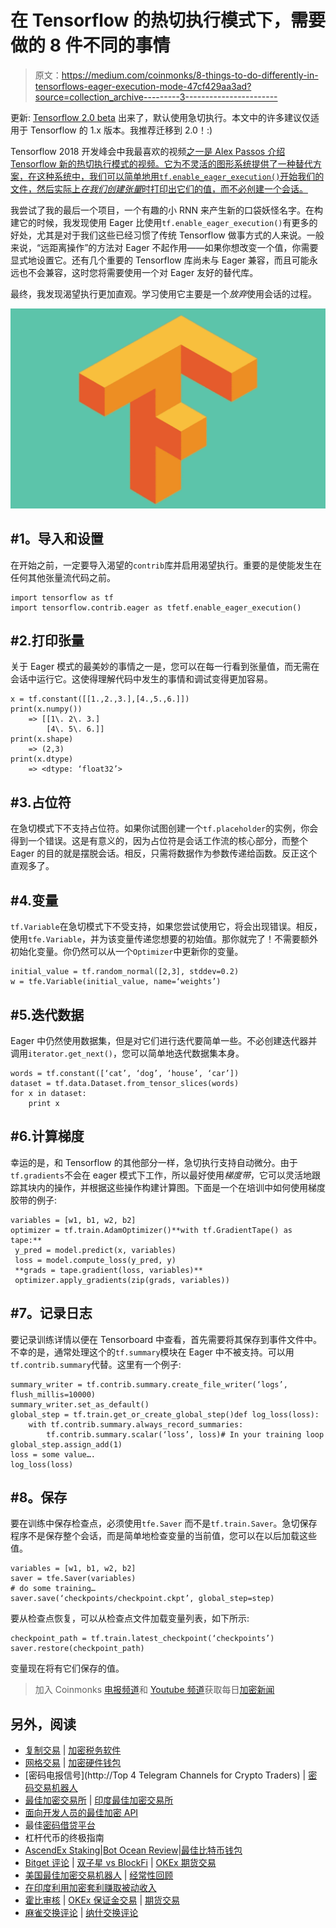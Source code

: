 # 在 Tensorflow 的热切执行模式下，需要做的 8 件不同的事情

> 原文：<https://medium.com/coinmonks/8-things-to-do-differently-in-tensorflows-eager-execution-mode-47cf429aa3ad?source=collection_archive---------3----------------------->

更新: [Tensorflow 2.0 beta](https://www.tensorflow.org/beta) 出来了，默认使用急切执行。本文中的许多建议仅适用于 Tensorflow 的 1.x 版本。我推荐迁移到 2.0！:)

Tensorflow 2018 开发峰会中我最喜欢的视频[之一是 Alex Passos 介绍 Tensorflow 新的热切执行模式的视频。它为不灵活的图形系统提供了一种替代方案，在这种系统中，我们可以简单地用`tf.enable_eager_execution()`开始我们的文件，然后实际上*在我们创建张量*时打印出它们的值，而不必创建一个会话。](https://www.youtube.com/watch?v=T8AW0fKP0Hs&t=805s)

我尝试了我的最后一个项目，一个有趣的小 RNN 来产生新的口袋妖怪名字。在构建它的时候，我发现使用 Eager 比使用`tf.enable_eager_execution()`有更多的好处，尤其是对于我们这些已经习惯了传统 Tensorflow 做事方式的人来说。一般来说，“远距离操作”的方法对 Eager 不起作用——如果你想改变一个值，你需要显式地设置它。还有几个重要的 Tensorflow 库尚未与 Eager 兼容，而且可能永远也不会兼容，这时您将需要使用一个对 Eager 友好的替代库。

最终，我发现渴望执行更加直观。学习使用它主要是一个*放弃*使用会话的过程。

![](img/ea8512d94b1d6b0efbadc8ed00b53c2a.png)

## **#1。导入和设置**

在开始之前，一定要导入渴望的`contrib`库并启用渴望执行。重要的是使能发生在任何其他张量流代码之前。

```
import tensorflow as tf
import tensorflow.contrib.eager as tfetf.enable_eager_execution()
```

## #2.打印张量

关于 Eager 模式的最美妙的事情之一是，您可以在每一行看到张量值，而无需在会话中运行它。这使得理解代码中发生的事情和调试变得更加容易。

```
x = tf.constant([[1.,2.,3.],[4.,5.,6.]])
print(x.numpy())
    => [[1\. 2\. 3.]
        [4\. 5\. 6.]]
print(x.shape)
    => (2,3)
print(x.dtype)
    => <dtype: ‘float32’>
```

## #3.占位符

在急切模式下不支持占位符。如果你试图创建一个`tf.placeholder`的实例，你会得到一个错误。这是有意义的，因为占位符是会话工作流的核心部分，而整个 Eager 的目的就是摆脱会话。相反，只需将数据作为参数传递给函数。反正这个直观多了。

## #4.变量

`tf.Variable`在急切模式下不受支持，如果您尝试使用它，将会出现错误。相反，使用`tfe.Variable`，并为该变量传递您想要的初始值。那你就完了！不需要额外初始化变量。你仍然可以从一个`Optimizer`中更新你的变量。

```
initial_value = tf.random_normal([2,3], stddev=0.2)
w = tfe.Variable(initial_value, name=‘weights’)
```

## #5.迭代数据

Eager 中仍然使用数据集，但是对它们进行迭代要简单一些。不必创建迭代器并调用`iterator.get_next()`，您可以简单地迭代数据集本身。

```
words = tf.constant([‘cat’, ‘dog’, ‘house’, ‘car’])
dataset = tf.data.Dataset.from_tensor_slices(words)
for x in dataset:
    print x
```

## #6.计算梯度

幸运的是，和 Tensorflow 的其他部分一样，急切执行支持自动微分。由于`tf.gradients`不会在 eager 模式下工作，所以最好使用*梯度带*，它可以灵活地跟踪其块内的操作，并根据这些操作构建计算图。下面是一个在培训中如何使用梯度胶带的例子:

```
variables = [w1, b1, w2, b2]
optimizer = tf.train.AdamOptimizer()**with tf.GradientTape() as tape:**
 y_pred = model.predict(x, variables)
 loss = model.compute_loss(y_pred, y)
 **grads = tape.gradient(loss, variables)**
 optimizer.apply_gradients(zip(grads, variables))
```

## **#7。记录日志**

要记录训练详情以便在 Tensorboard 中查看，首先需要将其保存到事件文件中。不幸的是，通常处理这个的`tf.summary`模块在 Eager 中不被支持。可以用`tf.contrib.summary`代替。这里有一个例子:

```
summary_writer = tf.contrib.summary.create_file_writer(‘logs’, flush_millis=10000)
summary_writer.set_as_default()
global_step = tf.train.get_or_create_global_step()def log_loss(loss):
    with tf.contrib.summary.always_record_summaries:
        tf.contrib.summary.scalar(‘loss’, loss)# In your training loop
global_step.assign_add(1)
loss = some value….
log_loss(loss)
```

## **#8。保存**

要在训练中保存检查点，必须使用`tfe.Saver` 而不是`tf.train.Saver`。急切保存程序不是保存整个会话，而是简单地检查变量的当前值，您可以在以后加载这些值。

```
variables = [w1, b1, w2, b2]
saver = tfe.Saver(variables)
# do some training…
saver.save(‘checkpoints/checkpoint.ckpt’, global_step=step)
```

要从检查点恢复，可以从检查点文件加载变量列表，如下所示:

```
checkpoint_path = tf.train.latest_checkpoint(‘checkpoints’)
saver.restore(checkpoint_path)
```

变量现在将有它们保存的值。

> 加入 Coinmonks [电报频道](https://t.me/coincodecap)和 [Youtube 频道](https://www.youtube.com/c/coinmonks/videos)获取每日[加密新闻](http://coincodecap.com/)

## 另外，阅读

*   [复制交易](/coinmonks/top-10-crypto-copy-trading-platforms-for-beginners-d0c37c7d698c) | [加密税务软件](/coinmonks/crypto-tax-software-ed4b4810e338)
*   [网格交易](https://coincodecap.com/grid-trading) | [加密硬件钱包](/coinmonks/the-best-cryptocurrency-hardware-wallets-of-2020-e28b1c124069)
*   [密码电报信号](http://Top 4 Telegram Channels for Crypto Traders) | [密码交易机器人](/coinmonks/crypto-trading-bot-c2ffce8acb2a)
*   [最佳加密交易所](/coinmonks/crypto-exchange-dd2f9d6f3769) | [印度最佳加密交易所](/coinmonks/bitcoin-exchange-in-india-7f1fe79715c9)
*   [面向开发人员的最佳加密 API](/coinmonks/best-crypto-apis-for-developers-5efe3a597a9f)
*   最佳[密码借贷平台](/coinmonks/top-5-crypto-lending-platforms-in-2020-that-you-need-to-know-a1b675cec3fa)
*   杠杆代币的终极指南
*   [AscendEx Staking](https://coincodecap.com/ascendex-staking)|[Bot Ocean Review](https://coincodecap.com/bot-ocean-review)|[最佳比特币钱包](https://coincodecap.com/bitcoin-wallets-india)
*   [Bitget 评论](https://coincodecap.com/bitget-review) | [双子星 vs BlockFi](https://coincodecap.com/gemini-vs-blockfi) | [OKEx 期货交易](https://coincodecap.com/okex-futures-trading)
*   [美国最佳加密交易机器人](https://coincodecap.com/crypto-trading-bots-in-the-us) | [经常性回顾](https://coincodecap.com/changelly-review)
*   [在印度利用加密套利赚取被动收入](https://coincodecap.com/crypto-arbitrage-in-india)
*   [霍比审核](https://coincodecap.com/huobi-review) | [OKEx 保证金交易](https://coincodecap.com/okex-margin-trading) | [期货交易](https://coincodecap.com/futures-trading)
*   [麻雀交换评论](https://coincodecap.com/sparrow-exchange-review) | [纳什交换评论](https://coincodecap.com/nash-exchange-review)